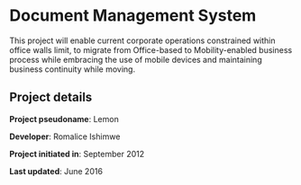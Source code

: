 # Document Management System
This project will enable current corporate operations constrained within office walls limit, to migrate from Office-based to Mobility-enabled business process while embracing the use of mobile devices and maintaining business continuity while moving.

## Project details
**Project pseudoname**:  Lemon

**Developer**: Romalice Ishimwe

**Project initiated in**: September 2012

**Last updated**: June 2016
